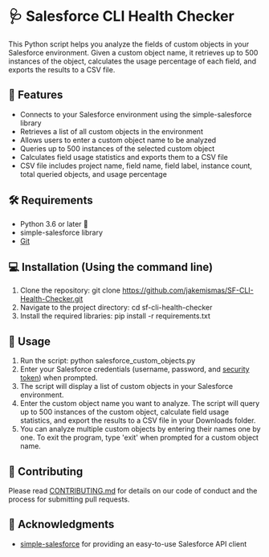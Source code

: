 # 🩺 Salesforce CLI Health Checker

This Python script helps you analyze the fields of custom objects in your Salesforce environment. Given a custom object name, it retrieves up to 500 instances of the object, calculates the usage percentage of each field, and exports the results to a CSV file.

## 🌟 Features
- Connects to your Salesforce environment using the simple-salesforce library
- Retrieves a list of all custom objects in the environment
- Allows users to enter a custom object name to be analyzed
- Queries up to 500 instances of the selected custom object
- Calculates field usage statistics and exports them to a CSV file
- CSV file includes project name, field name, field label, instance count, total queried objects, and usage percentage

## 🛠️ Requirements
- Python 3.6 or later 🐍
- simple-salesforce library
- [Git](https://git-scm.com/book/en/v2/Getting-Started-Installing-Git)

## 💻 Installation (Using the command line)
1. Clone the repository:
git clone https://github.com/jakemismas/SF-CLI-Health-Checker.git
2. Navigate to the project directory:
cd sf-cli-health-checker
3. Install the required libraries:
pip install -r requirements.txt


## 🚀 Usage
1. Run the script:
python salesforce_custom_objects.py
2. Enter your Salesforce credentials (username, password, and [security token](https://help.salesforce.com/s/articleView?id=sf.user_security_token.htm&type=5)) when prompted.
3. The script will display a list of custom objects in your Salesforce environment.
4. Enter the custom object name you want to analyze. The script will query up to 500 instances of the custom object, calculate field usage statistics, and export the results to a CSV file in your Downloads folder.
5. You can analyze multiple custom objects by entering their names one by one. To exit the program, type 'exit' when prompted for a custom object name.

## 🤝 Contributing
Please read [CONTRIBUTING.md](CONTRIBUTING.md) for details on our code of conduct and the process for submitting pull requests.

## 👏 Acknowledgments
- [simple-salesforce](https://github.com/simple-salesforce/simple-salesforce) for providing an easy-to-use Salesforce API client




